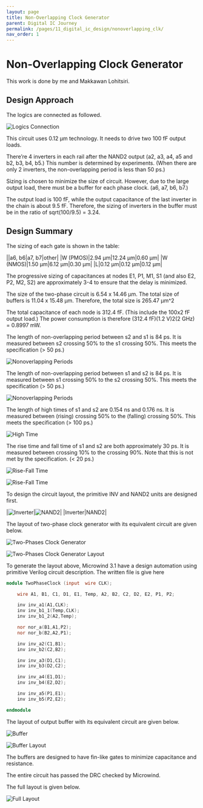 ```yaml
---
layout: page
title: Non-Overlapping Clock Generator
parent: Digital IC Journey
permalink: /pages/11_digital_ic_design/nonoverlapping_clk/
nav_order: 1 
---
```


# Non-Overlapping Clock Generator

This work is done by me and Makkawan Lohitsiri.

## Design Approach

The logics are connected as followed.

![Logics Connection](logics_connection.png)

This circuit uses 0.12 μm technology. It needs to drive two 100 fF output loads.

There’re 4 inverters in each rail after the NAND2 output (a2, a3, a4, a5 and b2, b3, b4, b5.) This number is determined by experiments. (When there are only 2 inverters, the non-overlapping period is less than 50 ps.)

Sizing is chosen to minimize the size of circuit. However, due to the large output load, there must be a buffer for each phase clock. (a6, a7, b6, b7.)

The output load is 100 fF, while the output capacitance of the last inverter in the chain is about 9.5 fF. Therefore, the sizing of inverters in the buffer must be in the ratio of sqrt(100/9.5) = 3.24.

## Design Summary

The sizing of each gate is shown in the table:

||a6, b6|a7, b7|other|
|W (PMOS)|2.94 μm|12.24 μm|0.60 μm|
|W (NMOS)|1.50 μm|6.12 μm|0.30 μm|
|L|0.12 μm|0.12 μm|0.12 μm|

The progressive sizing of capacitances at nodes E1, P1, M1, S1 (and also E2, P2, M2, S2) are approximately 3-4 to ensure that the delay is minimized.

The size of the two-phase circuit is 6.54 x 14.46 μm. The total size of buffers is 11.04 x 15.48 μm. Therefore, the total size is 265.47 μm^2

The total capacitance of each node is 312.4 fF. (This include the 100x2 fF output load.) The power consumption is therefore (312.4 fF)(1.2 V)2(2 GHz) = 0.8997 mW.

The length of non-overlapping period between s2 and s1 is 84 ps. It is measured between s2 crossing 50% to the s1 crossing 50%. This meets the specification (> 50 ps.)

![Nonoverlapping Periods](nonoverlapping_s2_s1.png)

The length of non-overlapping period between s1 and s2 is 84 ps. It is measured between s1 crossing 50% to the s2 crossing 50%. This meets the specification (> 50 ps.)

![Nonoverlapping Periods](nonoverlapping_s1_s2.png)

The length of high times of s1 and s2 are 0.154 ns and 0.176 ns. It is measured between (rising) crossing 50% to the (falling) crossing 50%. This meets the specification (> 100 ps.)

![High Time](high_times.png)

The rise time and fall time of s1 and s2 are both approximately 30 ps. It is measured between crossing 10% to the crossing 90%. Note that this is not met by the specification. (< 20 ps.)

![Rise-Fall Time](rise_fall_time_s1.png)

![Rise-Fall Time](rise_fall_time_s2.png)

To design the circuit layout, the primitive INV and NAND2 units are designed first.

|![Inverter](inv.png)|![NAND2](nand2.png)|
|Inverter|NAND2|

The layout of two-phase clock generator with its equivalent circuit are given below.

![Two-Phases Clock Generator](two_phases_clk_gen.png)

![Two-Phases Clock Generator Layout](two_phases_clk_gen_layout.png)

To generate the layout above, Microwind 3.1 have a design automation using primitive Verilog circuit description. The written file is give here

```verilog
module TwoPhaseClock (input  wire CLK);

	wire A1, B1, C1, D1, E1, Temp, A2, B2, C2, D2, E2, P1, P2;

	inv inv_a1(A1,CLK);
	inv inv_b1_1(Temp,CLK);
	inv inv_b1_2(A2,Temp);

	nor nor_a(B1,A1,P2);
	nor nor_b(B2,A2,P1);

	inv inv_a2(C1,B1);
	inv inv_b2(C2,B2);

	inv inv_a3(D1,C1);
	inv inv_b3(D2,C2);

	inv inv_a4(E1,D1);
	inv inv_b4(E2,D2);

	inv inv_a5(P1,E1);
	inv inv_b5(P2,E2);

endmodule
```

The layout of output buffer with its equivalent circuit are given below.

![Buffer](buffer.png)

![Buffer Layout](buffer_layout.png)

The buffers are designed to have fin-like gates to minimize capacitance and resistance.

The entire circuit has passed the DRC checked by Microwind.

The full layout is given below.

![Full Layout](full_layout.png)




